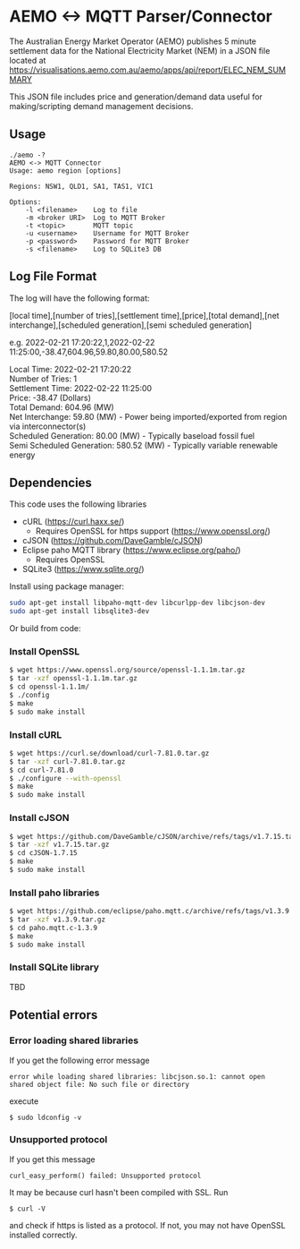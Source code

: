 # AEMO <-> MQTT Parser/Connector
The Australian Energy Market Operator (AEMO) publishes 5 minute settlement data
for the National Electricity Market (NEM) in a JSON file located at
https://visualisations.aemo.com.au/aemo/apps/api/report/ELEC_NEM_SUMMARY

This JSON file includes price and generation/demand data useful for
making/scripting demand management decisions.

## Usage
```
./aemo -?
AEMO <-> MQTT Connector
Usage: aemo region [options]

Regions: NSW1, QLD1, SA1, TAS1, VIC1

Options:
	-l <filename>    Log to file
	-m <broker URI>  Log to MQTT Broker
	-t <topic>       MQTT topic
	-u <username>    Username for MQTT Broker
	-p <password>    Password for MQTT Broker
    -s <filename>    Log to SQLite3 DB

```

## Log File Format

The log will have the following format:

[local time],[number of tries],[settlement time],[price],[total demand],[net interchange],[scheduled generation],[semi scheduled generation]

e.g. 2022-02-21 17:20:22,1,2022-02-22 11:25:00,-38.47,604.96,59.80,80.00,580.52

Local Time: 2022-02-21 17:20:22<BR>
Number of Tries: 1<BR>
Settlement Time: 2022-02-22 11:25:00<BR>
Price: -38.47 (Dollars)<BR>
Total Demand: 604.96 (MW)<BR>
Net Interchange: 59.80 (MW) - Power being imported/exported from region via interconnector(s)<BR>
Scheduled Generation: 80.00 (MW) - Typically baseload fossil fuel<BR>
Semi Scheduled Generation: 580.52 (MW) - Typically variable renewable energy<BR>

## Dependencies
This code uses the following libraries
* cURL (https://curl.haxx.se/)
  * Requires OpenSSL for https support (https://www.openssl.org/)
* cJSON (https://github.com/DaveGamble/cJSON)
* Eclipse paho MQTT library (https://www.eclipse.org/paho/)
  * Requires OpenSSL
* SQLite3 (https://www.sqlite.org/)

Install using package manager:
```sh
sudo apt-get install libpaho-mqtt-dev libcurlpp-dev libcjson-dev
sudo apt-get install libsqlite3-dev

```
Or build from code:

### Install OpenSSL
```sh
$ wget https://www.openssl.org/source/openssl-1.1.1m.tar.gz
$ tar -xzf openssl-1.1.1m.tar.gz
$ cd openssl-1.1.1m/
$ ./config
$ make
$ sudo make install
```
### Install cURL
```sh
$ wget https://curl.se/download/curl-7.81.0.tar.gz
$ tar -xzf curl-7.81.0.tar.gz
$ cd curl-7.81.0
$ ./configure --with-openssl
$ make
$ sudo make install
```
### Install cJSON
```sh
$ wget https://github.com/DaveGamble/cJSON/archive/refs/tags/v1.7.15.tar.gz
$ tar -xzf v1.7.15.tar.gz
$ cd cJSON-1.7.15
$ make
$ sudo make install
```
### Install paho libraries
```sh
$ wget https://github.com/eclipse/paho.mqtt.c/archive/refs/tags/v1.3.9.tar.gz
$ tar -xzf v1.3.9.tar.gz
$ cd paho.mqtt.c-1.3.9
$ make
$ sudo make install
```
### Install SQLite library
TBD

## Potential errors
### Error loading shared libraries
If you get the following error message
```
error while loading shared libraries: libcjson.so.1: cannot open shared object file: No such file or directory
```
execute
```
$ sudo ldconfig -v
```
### Unsupported protocol
If you get this message
```
curl_easy_perform() failed: Unsupported protocol
```
It may be because curl hasn't been compiled with SSL. Run
```
$ curl -V
```
and check if https is listed as a protocol. If not, you may not have OpenSSL installed correctly.
